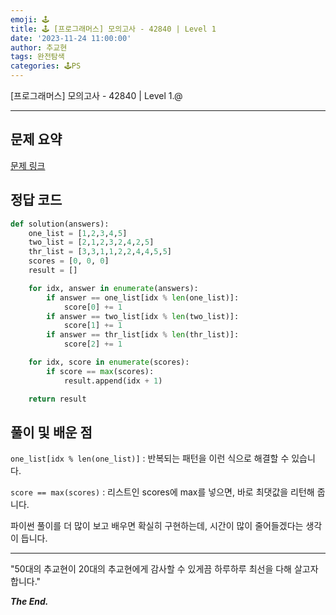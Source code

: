 ```yaml
---
emoji: 🕹️
title: 🕹️ [프로그래머스] 모의고사 - 42840 | Level 1
date: '2023-11-24 11:00:00'
author: 추교현
tags: 완전탐색
categories: 🕹️PS
---
```


[프로그래머스] 모의고사 - 42840 | Level 1.@

---

## 문제 요약

[문제 링크](https://school.programmers.co.kr/learn/courses/30/lessons/42840)

## 정답 코드

```python
def solution(answers):
    one_list = [1,2,3,4,5]
    two_list = [2,1,2,3,2,4,2,5]
    thr_list = [3,3,1,1,2,2,4,4,5,5]
    scores = [0, 0, 0]
    result = []

    for idx, answer in enumerate(answers):
        if answer == one_list[idx % len(one_list)]:
            score[0] += 1
        if answer == two_list[idx % len(two_list)]:
            score[1] += 1
        if answer == thr_list[idx % len(thr_list)]:
            score[2] += 1

    for idx, score in enumerate(scores):
        if score == max(scores):
            result.append(idx + 1)

    return result
```

## 풀이 및 배운 점

`one_list[idx % len(one_list)]` : 반복되는 패턴을 이런 식으로 해결할 수 있습니다.

`score == max(scores)` : 리스트인 scores에 max를 넣으면, 바로 최댓값을 리턴해 줍니다.

파이썬 풀이를 더 많이 보고 배우면 확실히 구현하는데, 시간이 많이 줄어들겠다는 생각이 듭니다.

---

"50대의 추교현이 20대의 추교현에게 감사할 수 있게끔 하루하루 최선을 다해 살고자 합니다."

**_The End._**

